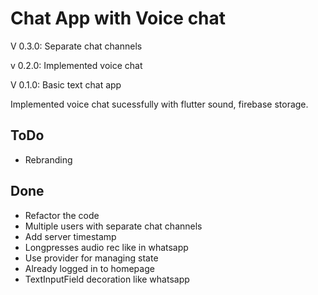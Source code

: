# Chat App with Voice chat

V 0.3.0: Separate chat channels

v 0.2.0: Implemented voice chat

V 0.1.0: Basic text chat app

Implemented voice chat sucessfully with flutter sound, firebase storage.

## ToDo

* Rebranding

## Done

* Refactor the code
* Multiple users with separate chat channels
* Add server timestamp
* Longpresses audio rec like in whatsapp
* Use provider for managing state
* Already logged in to homepage
* TextInputField decoration like whatsapp
